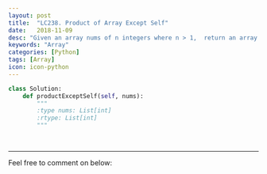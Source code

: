 ```yaml
---
layout: post
title:  "LC238. Product of Array Except Self"
date:   2018-11-09
desc: "Given an array nums of n integers where n > 1,  return an array output such that output[i] is equal to the product of all the elements of nums except nums[i]."
keywords: "Array"
categories: [Python]
tags: [Array]
icon: icon-python
---
```


```python
class Solution:
    def productExceptSelf(self, nums):
        """
        :type nums: List[int]
        :rtype: List[int]
        """
        
        
```

---

Feel free to comment on below: